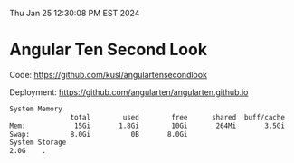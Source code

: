 Thu Jan 25 12:30:08 PM EST 2024

# Angular Ten Second Look

Code: https://github.com/kusl/angulartensecondlook

Deployment: https://github.com/angularten/angularten.github.io

```bash
System Memory
               total        used        free      shared  buff/cache   available
Mem:            15Gi       1.8Gi        10Gi       264Mi       3.5Gi        13Gi
Swap:          8.0Gi          0B       8.0Gi
System Storage
2.0G	.
```
